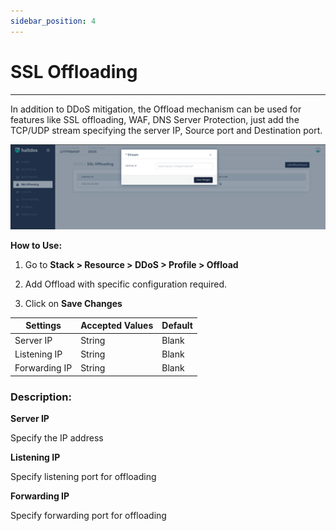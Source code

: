 ```yaml
---
sidebar_position: 4
---
```


# SSL Offloading

---

In addition to DDoS mitigation, the Offload mechanism can be used for features like SSL offloading, WAF, DNS Server Protection, just add the TCP/UDP stream specifying the server IP, Source port and Destination port.

![offload_stream](\img\ddos\v2\ssloffloading.png)

 **How to Use:**

1. Go to **Stack > Resource > DDoS > Profile > Offload**

2. Add Offload with specific configuration required.

3. Click on **Save Changes**

| Settings      | Accepted Values | Default |
|---------------|-----------------|---------|
| Server IP     | String          | Blank   |
| Listening IP  | String          | Blank   |
| Forwarding IP | String          | Blank   |

### **Description:**

**Server IP**

Specify the IP address

**Listening IP**

Specify listening port for offloading

 **Forwarding IP**

Specify forwarding port for offloading